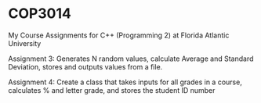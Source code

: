 # COP3014
My Course Assignments for C++ (Programming 2) at Florida Atlantic University


Assignment 3: Generates N random values, calculate Average and Standard Deviation, stores and outputs values from a file.

Assignment 4:  Create a class that takes inputs for all grades in a course, calculates % and letter grade, and stores the student ID number
